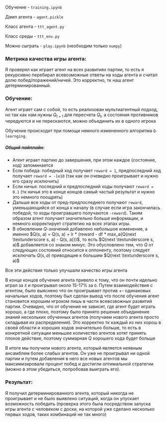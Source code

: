 Обучение - `training.ipynb`

Дамп агента - `agent.pickle`

Класс агента - `ttt_agent.py`

Класс среды - `ttt_env.py`

Можно сыграть - `play.ipynb` (необходим только `numpy`)

### Метрика качества игры агента:
Я проверял как играет агент на всех развитиях партии, то есть я рекурсивно перебирал всевозможные ответы на ходы агента и считал долю побед/поражений/ничей.
Это корректно, тк наш агент детерминированный.


### Обучение:
Агент играет сам с собой, то есть реализован мультиагентный подход, но так как нам нужны $Q_{t+1}$ для пересчета $Q_t$, а состояния противников чередуются и не перескаются, можно объединить их в одного игрока

Обучение происходит при помощи немного измененного алгоритма `Q-learnging`. 

##### Общий пайплайн:

- Агент играет партию до завершения, при этом каждое (состояние, ход) запоминается
- Если победа: победный ход получает `reward = 1`, предпоследний ход получает `reward = -1e10` (так как он очевидно проигрывает и нужно его сразу исключить)
- Если ничья: последний и предпоследний ходы получают `reward = 0.1` (тк ничья это в конце концов самый частый результат и нужно это немного поощрять)
- Дальше все ходы от пред-предпоследнего получают `reward`, уменьшающийся от конца к началу (в случае если игра закончилась победой, то ходы проигравшего получаются `-reward`). Таким образом агент получает значительно больше информации, и немного корректирует стратегию на всех этапах игры.
- В обновлении $Q$-значений добавлено небольшое изменение, а именно $Q(s, a) = Q(s, a) + lr * (reward - df * max_a{Q(next \textunderscore s, a) - Q(s, a)})$, то есть $Q(next \textunderscore s, a)$ добавляется со знаком минус. Это обусловлено тем, что $Q$ от следующих состояний относится к оппоненту, поэтому следует исключать $Q(s, a)$ приводящие к большим $Q(next \textunderscore s, a)$

Все эти действия только улучшали качество игры агента

В конце концов обучение агента привело к тому, что он почти идельно играл за `X` и проигрывал около 15-17% за `O`. Путем взаимодействия с агентом, было выяснено что он проигрывает против +- одинаковых начальных ходов, поэтому был сделан вывод что после обучения агент становится хорошим игроком лишь в части всевозвожных развитий партии. Очевидно, что от обучения не зависит, где агент будет играть хорошо, а где плохо, поэтому было принято решение объединение знаний нескольких обученных агентов (получаем нового агента просто складывая их распределения). Это корректно тк каждый из них хорош в своей области и хороших ходов значительно больше, то есть в конкретной ситуации меньшее количество агентов хотят принять плохое действие, поэтому суммарная $Q$ хорошего хода будет больше

В итоге мы получили нового агента, который является неявным ансамблем более слабых агентов. Он уже не проигрывал ни одной партии и путем добавления в него все новых агентов мы максимизировали процент побед и достигли оптимальной стратегии (можно в этом убедиться, попробовав выиграть его). 

### Результат:
Я получил детерминированного агента, который никогда не проигрывает и не было выявлено ситуаций, когда он упускает возможность победить (проверка этого была посредством запуска игры агента с человеком с доски, на которой уже сделано несколько первых ходов, таких комбинаций не так много)
